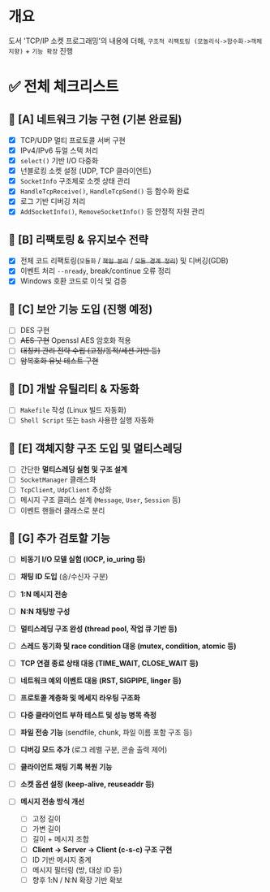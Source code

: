 # 개요

도서 'TCP/IP 소켓 프로그래밍'의 내용에 더해, `구조적 리팩토링 (모놀리식->함수화->객체지향)` + `기능 확장` 진행

# ✅ 전체 체크리스트

## 🔹 [A] 네트워크 기능 구현 (기본 완료됨)

- [x] TCP/UDP 멀티 프로토콜 서버 구현
- [x] IPv4/IPv6 듀얼 스택 처리
- [x] `select()` 기반 I/O 다중화
- [x] 넌블로킹 소켓 설정 (UDP, TCP 클라이언트)
- [x] `SocketInfo` 구조체로 소켓 상태 관리
- [x] `HandleTcpReceive()`, `HandleTcpSend()` 등 함수화 완료
- [x] 로그 기반 디버깅 처리
- [x] `AddSocketInfo()`, `RemoveSocketInfo()` 등 안정적 자원 관리

## 🔹 [B] 리팩토링 & 유지보수 전략

- [x] 전체 코드 리팩토링(`모듈화` / ~~`책임 분리`~~ / ~~`모듈 경계 정리`~~) 및 디버깅(GDB)
- [x] 이벤트 처리 `--nready`, break/continue 오류 정리
- [x] Windows 호환 코드로 이식 및 검증

## 🔹 [C] 보안 기능 도입 (**진행 예정**)

- [ ] DES 구현
- [ ] ~~AES 구현~~ Openssl AES 암호화 적용
- [ ] ~~대칭키 관리 전략 수립 (고정/동적/세션 기반 등)~~
- [ ] ~~암복호화 유닛 테스트 구현~~

## 🔹 [D] 개발 유틸리티 & 자동화

- [ ] `Makefile` 작성 (Linux 빌드 자동화)
- [ ] `Shell Script` 또는 `bash` 사용한 실행 자동화

## 🔹 [E] 객체지향 구조 도입 및 멀티스레딩

- [ ] 간단한 **멀티스레딩 실험 및 구조 설계**
- [ ] `SocketManager` 클래스화
- [ ] `TcpClient`, `UdpClient` 추상화
- [ ] 메시지 구조 클래스 설계 (`Message`, `User`, `Session` 등)
- [ ] 이벤트 핸들러 클래스로 분리

## 🔹 [G] 추가 검토할 기능

- [ ] **비동기 I/O 모델 실험 (IOCP, io_uring 등)**
- [ ] **채팅 ID 도입** (송/수신자 구분)
- [ ] **1:N 메시지 전송**
- [ ] **N:N 채팅방 구성**
- [ ] **멀티스레딩 구조 완성 (thread pool, 작업 큐 기반 등)**
- [ ] **스레드 동기화 및 race condition 대응 (mutex, condition, atomic 등)**
- [ ] **TCP 연결 종료 상태 대응 (TIME_WAIT, CLOSE_WAIT 등)**
- [ ] **네트워크 예외 이벤트 대응 (RST, SIGPIPE, linger 등)**
- [ ] **프로토콜 계층화 및 메세지 라우팅 구조화**
- [ ] **다중 클라이언트 부하 테스트 및 성능 병목 측정**

- [ ] **파일 전송 기능** (sendfile, chunk, 파일 이름 포함 구조 등)
- [ ] **디버깅 모드 추가** (로그 레벨 구분, 콘솔 출력 제어)
- [ ] **클라이언트 채팅 기록 복원 기능**
- [ ] **소켓 옵션 설정 (keep-alive, reuseaddr 등)**
- [ ] **메시지 전송 방식 개선**
  - [ ] 고정 길이
  - [ ] 가변 길이
  - [ ] 길이 + 메시지 조합
  - [ ] **Client → Server → Client (c-s-c) 구조 구현**
  - [ ] ID 기반 메시지 중계
  - [ ] 메시지 필터링 (방, 대상 ID 등)
  - [ ] 향후 1:N / N:N 확장 기반 확보
